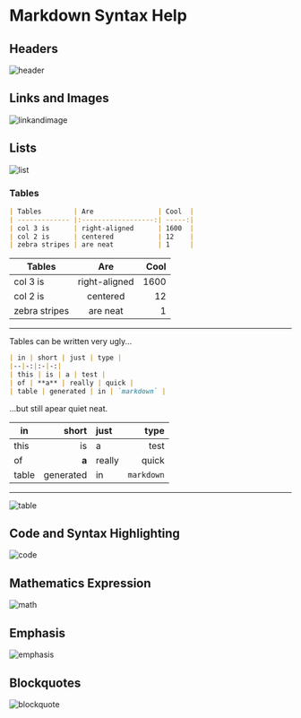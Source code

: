 # Markdown Syntax Help

## Headers

![header](./../img/mango_header.png)

## Links and Images

![linkandimage](./../img/mango_linkandimage.png)

## Lists

![list](./../img/mango_list.png)

### Tables

```markdown
| Tables        | Are                | Cool  |
| ------------- |:------------------:| -----:|
| col 3 is      | right-aligned      | 1600  |
| col 2 is      | centered           | 12    |
| zebra stripes | are neat           | 1     |
```


| Tables        | Are                | Cool  |
| ------------- |:------------------:| -----:|
| col 3 is      | right-aligned      | 1600  |
| col 2 is      | centered           | 12    |
| zebra stripes | are neat           | 1     |
  
--- 
Tables can be written very ugly...

```markdown
| in | short | just | type |
|--|-:|:-|-:|
| this | is | a | test |
| of | **a** | really | quick |
| table | generated | in | `markdown` |
```

...but still apear quiet neat.


| in | short | just | type |
|--|-:|:-|-:|
| this | is | a | test |
| of | **a** | really | quick |
| table | generated | in | `markdown` |


---


![table](./../img/mango_table.png)


## Code and Syntax Highlighting

![code](./../img/mango_code.png)

## Mathematics Expression

![math](./../img/mango_math.png)

## Emphasis

![emphasis](./../img/mango_emphasis.png)

## Blockquotes

![blockquote](./../img/mango_blockquote.png)





        